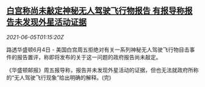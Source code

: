 <!--1622856662000-->
[白宫称尚未敲定神秘无人驾驶飞行物报告 有报导称报告未发现外星活动证据](https://cn.reuters.com/article/usa-aerial-objects-0604-fri-idCNKCS2DH01R)
------

<div><i>2021-06-05T01:15:20Z</i></div><p>路透华盛顿6月4日 - 美国白宫周五拒绝对有关一系列神秘无人驾驶飞行物目击事件的报告置评，称即将发布的关于这一问题的政府报告尚未敲定。</p><p>《华盛顿邮报》周五报导称，报告并未发现外星活动的证据，但也无法就政府所称的“无人驾驶飞行现象”给出明确的解释。(完)</p>

